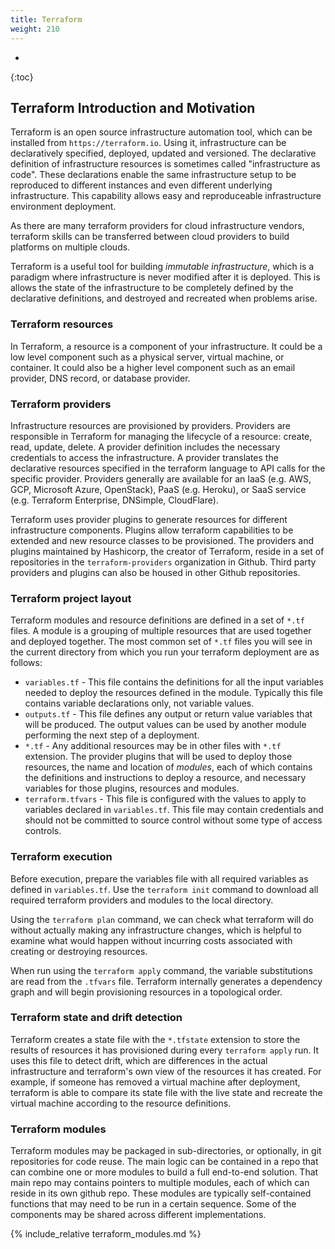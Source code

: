 ```yaml
---
title: Terraform
weight: 210
---
```


- 
{:toc}

## Terraform Introduction and Motivation

Terraform is an open source infrastructure automation tool, which can be installed from `https://terraform.io`. Using it, infrastructure can be declaratively specified, deployed, updated and versioned. The declarative definition of infrastructure resources is sometimes called "infrastructure as code". These declarations enable the same infrastructure setup to be reproduced to different instances and even different underlying infrastructure. This capability allows easy and reproduceable infrastructure environment deployment. 

As there are many terraform providers for cloud infrastructure vendors, terraform skills can be transferred between cloud providers to build platforms on multiple clouds.

Terraform is a useful tool for building *immutable infrastructure*, which is a paradigm where infrastructure is never modified after it is deployed.  This is allows the state of the infrastructure to be completely defined by the declarative definitions, and destroyed and recreated when problems arise.

### Terraform resources

In Terraform, a resource is a component of your infrastructure. It could be a low level component such as a physical server, virtual machine, or container. It could also be a higher level component such as an email provider, DNS record, or database provider. 

### Terraform providers

Infrastructure resources are provisioned by providers. Providers are responsible in Terraform for managing the lifecycle of a resource: create, read, update, delete. A provider definition includes the necessary credentials to access the infrastructure. A provider translates the declarative resources specified in the terraform language to API calls for the specific provider. Providers generally are available for an IaaS (e.g. AWS, GCP, Microsoft Azure, OpenStack), PaaS (e.g. Heroku), or SaaS service (e.g. Terraform Enterprise, DNSimple, CloudFlare).

Terraform uses provider plugins to generate resources for different infrastructure components. Plugins allow terraform capabilities to be extended and new resource classes to be provisioned. The providers and plugins maintained by Hashicorp, the creator of Terraform, reside in a set of repositories in the `terraform-providers` organization in Github. Third party providers and plugins can also be housed in other Github repositories.

### Terraform project layout

Terraform modules and resource definitions are defined in a set of `*.tf` files. A module is a grouping of multiple resources that are used together and deployed together. The most common set of `*.tf` files you will see in the current directory from which you run your terraform deployment are as follows:
 - `variables.tf` - This file contains the definitions for all the input variables needed to deploy the resources defined in the module. Typically this file contains variable declarations only, not variable values.
 - `outputs.tf` - This file defines any output or return value variables that will be produced. The output values can be used by another module performing the next step of a deployment.
 - `*.tf` - Any additional resources may be in other files with `*.tf` extension. The provider plugins that will be used to deploy those resources, the name and location of *modules*, each of which contains the definitions and instructions to deploy a resource, and necessary variables for those plugins, resources and modules. 
 - `terraform.tfvars` - This file is configured with the values to apply to variables declared in `variables.tf`. This file may contain credentials and should not be committed to source control without some type of access controls.

### Terraform execution

Before execution, prepare the variables file with all required variables as defined in `variables.tf`. Use the `terraform init` command to download all required terraform providers and modules to the local directory.

Using the `terraform plan` command, we can check what terraform will do without actually making any infrastructure changes, which is helpful to examine what would happen without incurring costs associated with creating or destroying resources.

When run using the `terraform apply` command, the variable substitutions are read from the `.tfvars` file.  Terraform internally generates a dependency graph and will begin provisioning resources in a topological order.

### Terraform state and drift detection

Terraform creates a state file with the `*.tfstate` extension to store the results of resources it has provisioned during every `terraform apply` run.  It uses this file to detect drift, which are differences in the actual infrastructure and terraform's own view of the resources it has created.  For example, if someone has removed a virtual machine after deployment, terraform is able to compare its state file with the live state and recreate the virtual machine according to the resource definitions.

### Terraform modules

Terraform modules may be packaged in sub-directories, or optionally, in git repositories for code reuse.  The main logic can be contained in a repo that can combine one or more modules to build a full end-to-end solution. That main repo may contains pointers to multiple modules, each of which can reside in its own github repo. These modules are typically self-contained functions that may need to be run in a certain sequence. Some of the components may be shared across different implementations. 

{% include_relative terraform_modules.md %}